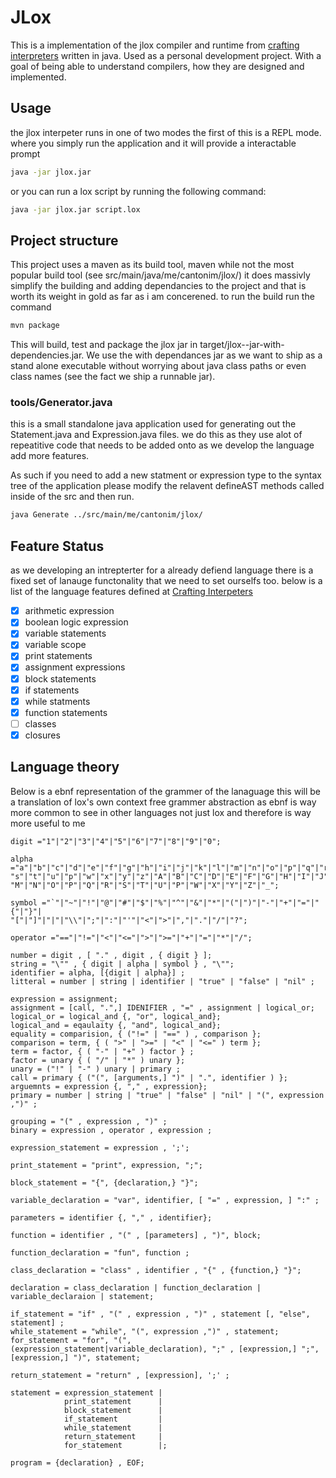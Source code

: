 # JLox

This is a implementation of the jlox compiler and runtime from
[crafting interpreters](https://craftinginterpreters.com/) written in java.
Used as a personal development project. With a goal of being able to understand
compilers, how they are designed and implemented.

## Usage

the jlox interpeter runs in one of two modes the first of this is a REPL mode.
where you simply run the application and it will provide a interactable prompt

```bash
java -jar jlox.jar
```

or you can run a lox script by running the following command:

```bash
java -jar jlox.jar script.lox
```

## Project structure

This project uses a maven as its build tool, maven while not the most popular
build tool (see src/main/java/me/cantonim/jlox/) it does massivly simplify the
building and adding dependancies to the project and that is worth its weight in
gold as far as i am concerened. to run the build run the command

```bash
mvn package
```

This will build, test and package the jlox jar in
target/jlox-<Version>-jar-with-dependencies.jar. We use the with dependances jar
as we want to ship as a stand alone executable without worrying about java
class paths or even class names (see the fact we ship a runnable jar).

### tools/Generator.java

this is a small standalone java application used for generating out the
Statement.java and Expression.java files. we do this as they use alot of
repeatitive code that needs to be added onto as we develop the language
add more features.

As such if you need to add a new statment or expression type to the syntax tree
of the application please modify the relavent defineAST methods called inside
of the src and then run.

```bash
java Generate ../src/main/me/cantonim/jlox/
```

## Feature Status

as we developing an intrepterter for a already defiend language there is a fixed
set of lanauge functonality that we need to set ourselfs too. below is a list of
the language features defined at
[Crafting Interpeters](https://craftinginterpreters.com/the-lox-language.html)

- [x] arithmetic expression
- [x] boolean logic expression
- [x] variable statements
- [x] variable scope
- [x] print statements
- [x] assignment expressions
- [x] block statements
- [x] if statements
- [x] while statments
- [x] function statements
- [ ] classes
- [x] closures

## Language theory

Below is a ebnf representation of the grammer of the lanaguage this will be a
translation of lox's own context free grammer abstraction as ebnf is way more
common to see in other languages not just lox and therefore is way more useful
to me

```ebnf
digit ="1"|"2"|"3"|"4"|"5"|"6"|"7"|"8"|"9"|"0";

alpha ="a"|"b"|"c"|"d"|"e"|"f"|"g"|"h"|"i"|"j"|"k"|"l"|"m"|"n"|"o"|"p"|"q"|"r"|
"s"|"t"|"u"|"p"|"w"|"x"|"y"|"z"|"A"|"B"|"C"|"D"|"E"|"F"|"G"|"H"|"I"|"J"|"K"|"L"|
"M"|"N"|"O"|"P"|"Q"|"R"|"S"|"T"|"U"|"P"|"W"|"X"|"Y"|"Z"|"_";

symbol ="`"|"~"|"!"|"@"|"#"|"$"|"%"|"^"|"&"|"*"|"("|")"|"-"|"+"|"="|"{"|"}"|
"["|"]"|"|"|"\\"|";"|":"|"'"|"<"|">"|","|"."|"/"|"?";

operator ="=="|"!="|"<"|"<="|">"|">="|"+"|"="|"*"|"/";

number = digit , [ "." , digit , { digit } ];
string = "\"" , { digit | alpha | symbol } , "\"";
identifier = alpha, [{digit | alpha}] ;
litteral = number | string | identifier | "true" | "false" | "nil" ;

expression = assignment;
assignment = [call, ".",] IDENIFIER , "=" , assignment | logical_or;
logical_or = logical_and {, "or", logical_and};
logical_and = eqaulaity {, "and", logical_and};
equality = comparision, { ("!=" | "==" ) , comparison };
comparison = term, { ( ">" | ">=" | "<" | "<=" ) term };
term = factor, { ( "-" | "+" ) factor } ;
factor = unary { ( "/" | "*" ) unary };
unary = ("!" | "-" ) unary | primary ;
call = primary { ("(", [arguments,] ")" | ".", identifier ) };
arguemnts = expression {, "," , expression};
primary = number | string | "true" | "false" | "nil" | "(", expression ,")" ;

grouping = "(" , expression , ")" ;
binary = expression , operator , expression ;

expression_statement = expression , ';';

print_statement = "print", expression, ";";

block_statement = "{", {declaration,} "}";

variable_declaration = "var", identifier, [ "=" , expression, ] ":" ;

parameters = identifier {, "," , identifier};

function = identifier , "(" , [parameters] , ")", block;

function_declaration = "fun", function ;

class_declaration = "class" , identifier , "{" , {function,} "}";

declaration = class_declaration | function_declaration | variable_declaraion | statement;

if_statement = "if" , "(" , expression , ")" , statement [, "else", statement] ;
while_statement = "while", "(", expression ,")" , statement;
for_statement = "for", "(", (expression_statement|variable_declaration), ";" , [expression,] ";", [expression,] ")", statement;

return_statement = "return" , [expression], ';' ;

statement = expression_statement |
            print_statement      |
            block_statement      |
            if_statement         |
            while_statement      |
            return_statement     |
            for_statement        |;

program = {declaration} , EOF;

```

